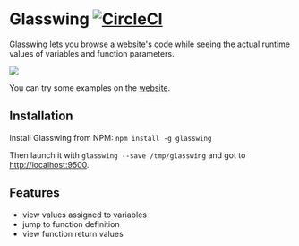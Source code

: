 # Glasswing [![CircleCI](https://circleci.com/gh/mattzeunert/glasswing.svg?style=svg)](https://circleci.com/gh/mattzeunert/glasswing)

Glasswing lets you browse a website's code while seeing the actual runtime values
of variables and function parameters.

![](https://cloud.githubusercontent.com/assets/1303660/25556695/b0ac7b7e-2d33-11e7-9a97-048dc7bdea06.gif)

You can try some examples on the [website](http://www.glasswingjs.com/).

## Installation

Install Glasswing from NPM: `npm install -g glasswing`

Then launch it with `glasswing --save /tmp/glasswing` and got to [http://localhost:9500](http://localhost:9500).

## Features

- view values assigned to variables
- jump to function definition
- view function return values
